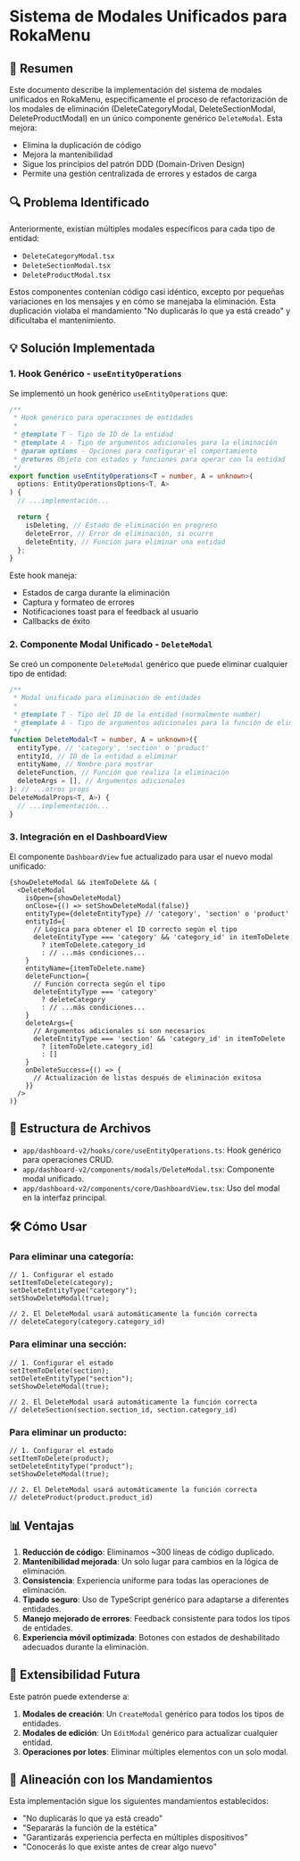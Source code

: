 # Sistema de Modales Unificados para RokaMenu

## 📄 Resumen

Este documento describe la implementación del sistema de modales unificados en RokaMenu, específicamente el proceso de refactorización de los modales de eliminación (DeleteCategoryModal, DeleteSectionModal, DeleteProductModal) en un único componente genérico `DeleteModal`. Esta mejora:

- Elimina la duplicación de código
- Mejora la mantenibilidad
- Sigue los principios del patrón DDD (Domain-Driven Design)
- Permite una gestión centralizada de errores y estados de carga

## 🔍 Problema Identificado

Anteriormente, existían múltiples modales específicos para cada tipo de entidad:

- `DeleteCategoryModal.tsx`
- `DeleteSectionModal.tsx`
- `DeleteProductModal.tsx`

Estos componentes contenían código casi idéntico, excepto por pequeñas variaciones en los mensajes y en cómo se manejaba la eliminación. Esta duplicación violaba el mandamiento "No duplicarás lo que ya está creado" y dificultaba el mantenimiento.

## 💡 Solución Implementada

### 1. Hook Genérico - `useEntityOperations`

Se implementó un hook genérico `useEntityOperations` que:

```typescript
/**
 * Hook genérico para operaciones de entidades
 *
 * @template T - Tipo de ID de la entidad
 * @template A - Tipo de argumentos adicionales para la eliminación
 * @param options - Opciones para configurar el comportamiento
 * @returns Objeto con estados y funciones para operar con la entidad
 */
export function useEntityOperations<T = number, A = unknown>(
  options: EntityOperationsOptions<T, A>
) {
  // ...implementación...

  return {
    isDeleting, // Estado de eliminación en progreso
    deleteError, // Error de eliminación, si ocurre
    deleteEntity, // Función para eliminar una entidad
  };
}
```

Este hook maneja:

- Estados de carga durante la eliminación
- Captura y formateo de errores
- Notificaciones toast para el feedback al usuario
- Callbacks de éxito

### 2. Componente Modal Unificado - `DeleteModal`

Se creó un componente `DeleteModal` genérico que puede eliminar cualquier tipo de entidad:

```typescript
/**
 * Modal unificado para eliminación de entidades
 *
 * @template T - Tipo del ID de la entidad (normalmente number)
 * @template A - Tipo de argumentos adicionales para la función de eliminación
 */
function DeleteModal<T = number, A = unknown>({
  entityType, // 'category', 'section' o 'product'
  entityId, // ID de la entidad a eliminar
  entityName, // Nombre para mostrar
  deleteFunction, // Función que realiza la eliminación
  deleteArgs = [], // Argumentos adicionales
}: // ...otros props
DeleteModalProps<T, A>) {
  // ...implementación...
}
```

### 3. Integración en el DashboardView

El componente `DashboardView` fue actualizado para usar el nuevo modal unificado:

```tsx
{showDeleteModal && itemToDelete && (
  <DeleteModal
    isOpen={showDeleteModal}
    onClose={() => setShowDeleteModal(false)}
    entityType={deleteEntityType} // 'category', 'section' o 'product'
    entityId={
      // Lógica para obtener el ID correcto según el tipo
      deleteEntityType === 'category' && 'category_id' in itemToDelete
        ? itemToDelete.category_id
        : // ...más condiciones...
    }
    entityName={itemToDelete.name}
    deleteFunction={
      // Función correcta según el tipo
      deleteEntityType === 'category'
        ? deleteCategory
        : // ...más condiciones...
    }
    deleteArgs={
      // Argumentos adicionales si son necesarios
      deleteEntityType === 'section' && 'category_id' in itemToDelete
        ? [itemToDelete.category_id]
        : []
    }
    onDeleteSuccess={() => {
      // Actualización de listas después de eliminación exitosa
    }}
  />
)}
```

## 🧩 Estructura de Archivos

- `app/dashboard-v2/hooks/core/useEntityOperations.ts`: Hook genérico para operaciones CRUD.
- `app/dashboard-v2/components/modals/DeleteModal.tsx`: Componente modal unificado.
- `app/dashboard-v2/components/core/DashboardView.tsx`: Uso del modal en la interfaz principal.

## 🛠 Cómo Usar

### Para eliminar una categoría:

```tsx
// 1. Configurar el estado
setItemToDelete(category);
setDeleteEntityType("category");
setShowDeleteModal(true);

// 2. El DeleteModal usará automáticamente la función correcta
// deleteCategory(category.category_id)
```

### Para eliminar una sección:

```tsx
// 1. Configurar el estado
setItemToDelete(section);
setDeleteEntityType("section");
setShowDeleteModal(true);

// 2. El DeleteModal usará automáticamente la función correcta
// deleteSection(section.section_id, section.category_id)
```

### Para eliminar un producto:

```tsx
// 1. Configurar el estado
setItemToDelete(product);
setDeleteEntityType("product");
setShowDeleteModal(true);

// 2. El DeleteModal usará automáticamente la función correcta
// deleteProduct(product.product_id)
```

## 📊 Ventajas

1. **Reducción de código**: Eliminamos ~300 líneas de código duplicado.
2. **Mantenibilidad mejorada**: Un solo lugar para cambios en la lógica de eliminación.
3. **Consistencia**: Experiencia uniforme para todas las operaciones de eliminación.
4. **Tipado seguro**: Uso de TypeScript genérico para adaptarse a diferentes entidades.
5. **Manejo mejorado de errores**: Feedback consistente para todos los tipos de entidades.
6. **Experiencia móvil optimizada**: Botones con estados de deshabilitado adecuados durante la eliminación.

## 🚀 Extensibilidad Futura

Este patrón puede extenderse a:

1. **Modales de creación**: Un `CreateModal` genérico para todos los tipos de entidades.
2. **Modales de edición**: Un `EditModal` genérico para actualizar cualquier entidad.
3. **Operaciones por lotes**: Eliminar múltiples elementos con un solo modal.

## 📝 Alineación con los Mandamientos

Esta implementación sigue los siguientes mandamientos establecidos:

- "No duplicarás lo que ya está creado"
- "Separarás la función de la estética"
- "Garantizarás experiencia perfecta en múltiples dispositivos"
- "Conocerás lo que existe antes de crear algo nuevo"
